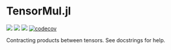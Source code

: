 # TensorMul.jl

[![](https://img.shields.io/badge/docs-stable-blue.svg)](https://cossio.github.io/TensorMul.jl/stable)
[![](https://img.shields.io/badge/docs-dev-blue.svg)](https://cossio.github.io/TensorMul.jl/dev)
![](https://github.com/cossio/TensorMul.jl/workflows/CI/badge.svg)
[![codecov](https://codecov.io/gh/cossio/TensorMul.jl/branch/master/graph/badge.svg?token=P521M5VBQJ)](https://codecov.io/gh/cossio/TensorMul.jl)

Contracting products between tensors.
See docstrings for help.
